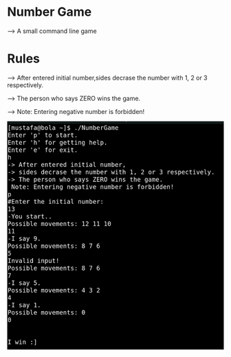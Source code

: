 # Number Game #

--> A small command line game

# Rules #

--> After entered initial number,sides decrase the number with 1, 2 or 3 respectively.

--> The person who says ZERO wins the game.

--> Note: Entering negative number is forbidden!


<img src="/preview.png" width="560">
